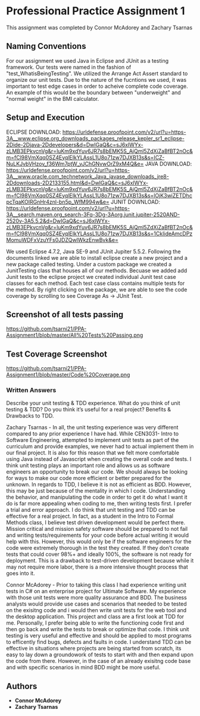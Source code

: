 # Professional Practice Assignment 1

This assignment was completed by Connor McAdorey and Zachary Tsarnas 

## Naming Conventions

For our assignment we used Java in Eclipse and JUnit as a testing framework. Our tests were named in the fashion of "test_WhatisBeingTesting". We utilized the Arrange Act Assert standard to organize our unit tests. Due to the nature of the fucntions we used, it was important to test edge cases in order to acheive complete code coverage. An example of this would be the boundary between "underweight" and "normal weight" in the BMI calculator.

## Setup and Execution
ECLIPSE DOWNLOAD:
https://urldefense.proofpoint.com/v2/url?u=https-3A__www.eclipse.org_downloads_packages_release_kepler_sr1_eclipse-2Dide-2Djava-2Ddevelopers&d=DwIGaQ&c=sJ6xIWYx-zLMB3EPkvcnVg&r=luKm9xdYuv6JR7s8bEMK5S_AjQml5ZdXiZaBfBT2nOc&m=fCl98VmXqq0SZ4EyqlEIkYLAssL1U8o71zw7DJXB13s&s=ICZ-NuLKJvbVHzov_f36Wm7ptW_vJChGNvwOrZ9xM4Q&e= 
JAVA DOWNLOAD:
https://urldefense.proofpoint.com/v2/url?u=https-3A__www.oracle.com_technetwork_Java_javase_downloads_jre8-2Ddownloads-2D2133155.html&d=DwIGaQ&c=sJ6xIWYx-zLMB3EPkvcnVg&r=luKm9xdYuv6JR7s8bEMK5S_AjQml5ZdXiZaBfBT2nOc&m=fCl98VmXqq0SZ4EyqlEIkYLAssL1U8o71zw7DJXB13s&s=lOjK3wiZETDhcpcTqaKOIRGnHr4znl-bn5p_WfM994w&e= 
JUNIT DOWNLOAD:
https://urldefense.proofpoint.com/v2/url?u=https-3A__search.maven.org_search-3Fq-3Dg-3Aorg.junit.jupiter-2520AND-2520v-3A5.5.2&d=DwIGaQ&c=sJ6xIWYx-zLMB3EPkvcnVg&r=luKm9xdYuv6JR7s8bEMK5S_AjQml5ZdXiZaBfBT2nOc&m=fCl98VmXqq0SZ4EyqlEIkYLAssL1U8o71zw7DJXB13s&s=1CkIideAmcDPzMomuWDFxVzuYFs0JDZQwIWkzEnwBvk&e= 

We used Eclipse 4.7.2, Java SE-9 and JUnit Jupiter 5.5.2. Following the documents linked we are able to install eclipse create a new project and a new package called testing. Under a custom package we created a JunitTesting class that houses all of our methods. Becuase we added add Junit tests to the eclipse project we created individual Junit test case classes for each method. Each test case class contains multiple tests for the method. By right clicking on the package, we are able to see the code coverage by scrolling to see Coverage As -> JUnit Test. 

## Screenshot of all tests passing

https://github.com/tsarni21/PPA-Assignment1/blob/master/All%20Tests%20Passing.png

## Test Coverage Screenshot

https://github.com/tsarni21/PPA-Assignment1/blob/master/Code%20Coverage.png

### Written Answers

Describe your unit testing & TDD experience. What do you think of unit testing & TDD? Do you think
it’s useful for a real project? Benefits & Drawbacks to TDD. 


Zachary Tsarnas - In all, the unit testing experience was very different compared to any prior experience I have had. While CEN3031- Intro to Software Engineering, attempted to implement unit tests as part of the curriculum and provide examples, we never had to actual implement them in our final project. It is also for this reason that we felt more comfortable using Java instead of Javascript when creating the overall code and tests. I think unit testing plays an important role and allows us as software engineers an opportunity to break our code. We should always be looking for ways to make our code more efficient or better prepared for the unknown. In regards to TDD, I believe it is not as efficient as BDD. However, this may be just because of the mentality in which I code. Understanding the behavior, and manipulating the code in order to get it do what I want it do is far more appealing when coding to me, then writing tests first. I prefer a trial and error approach. 
I do think that unit testing and TDD can be effective for a real project. In fact, as a student in the Intro to Formal Methods class, I believe test driven development would be perfect there. Mission critical and mission safety software should be prepared to not fail and writing tests/requirements for your code before actual writing it would help with this. However, this would only be if the software engineers for the code were extremely thorough in the test they created. If they don’t create tests that could cover 98%+ and ideally 100%, the software is not ready for deployment. This is a drawback to test-driven development because while it may not require more labor, there is a more intensive thought process that goes into it.


Connor McAdorey - Prior to taking this class I had experience writing unit tests in C# on an enterprise project for Ultimate Software. My experience with those unit tests were more quality assurance and BDD. The business analysts would provide use cases and scenarios that needed to be tested on the exisitng code and i would then write unit tests for the web tool and the desktop application. This project and class are a first look at TDD for me. Personally, I prefer being able to write the functioning code first and then go back and write the tests to break or optimize that code. I think unit testing is very useful and effective and should be applied to most programs to efficently find bugs, defects and faults in code. I understand TDD can be effective in situations where projects are being started from scratch, its easy to lay down a groundowork of tests to start with and then expand upon the code from there.  However, in the case of an already exisitng code base and with specific scenarios in mind BDD might be more useful. 

## Authors

* **Connor McAdorey**
* **Zachary Tsarnas**
